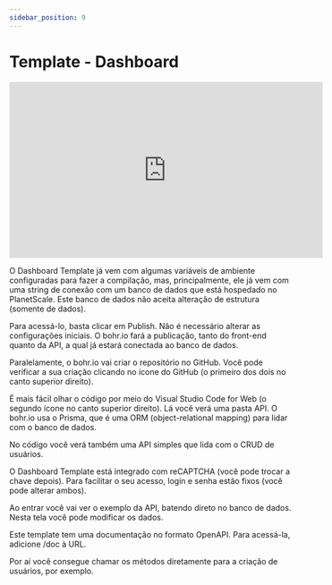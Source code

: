 ```yaml
---
sidebar_position: 9
---
```


# Template - Dashboard

<div style={{textAlign: 'center'}}><iframe width="560" height="315" src="https://www.youtube.com/embed/nxvmC0qXd4c" title="YouTube video player" frameborder="0" allow="accelerometer; autoplay; clipboard-write; encrypted-media; gyroscope; picture-in-picture" allowfullscreen></iframe></div>

O Dashboard Template já vem com algumas variáveis de ambiente configuradas para fazer a compilação, mas, principalmente, ele já vem com uma string de conexão com um banco de dados que está hospedado no PlanetScale. Este banco de dados não aceita alteração de estrutura (somente de dados).

Para acessá-lo, basta clicar em Publish. Não é necessário alterar as configurações iniciais. O bohr.io fará a publicação, tanto do front-end quanto da API, a qual já estará conectada ao banco de dados.

Paralelamente, o bohr.io vai criar o repositório no GitHub. Você pode verificar a sua criação clicando no ícone do GitHub (o primeiro dos dois no canto superior direito).

É mais fácil olhar o código por meio do Visual Studio Code for Web (o segundo ícone no canto superior direito). Lá você verá uma pasta API. O bohr.io usa o Prisma, que é uma ORM (object-relational mapping) para lidar com o banco de dados.

No código você verá também uma API simples que lida com o CRUD de usuários.

O Dashboard Template está integrado com reCAPTCHA (você pode trocar a chave depois). Para facilitar o seu acesso, login e senha estão fixos (você pode alterar ambos).

Ao entrar você vai ver o exemplo da API, batendo direto no banco de dados. Nesta tela você pode modificar os dados.

Este template tem uma documentação no formato OpenAPI. Para acessá-la, adicione /doc à URL. 

Por aí você consegue chamar os métodos diretamente para a criação de usuários, por exemplo.